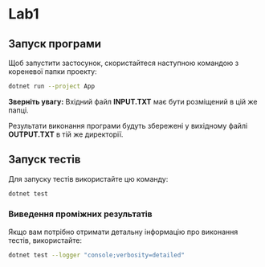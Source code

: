 # Lab1

## Запуск програми

Щоб запустити застосунок, скористайтеся наступною командою з кореневої папки проекту:

```bash
dotnet run --project App
```

**Зверніть увагу:** Вхідний файл **INPUT.TXT** має бути розміщений в цій же папці.

Результати виконання програми будуть збережені у вихідному файлі **OUTPUT.TXT** в тій же директорії.

## Запуск тестів

Для запуску тестів використайте цю команду:

```bash
dotnet test
```

### Виведення проміжних результатів

Якщо вам потрібно отримати детальну інформацію про виконання тестів, використайте:

```bash
dotnet test --logger "console;verbosity=detailed"